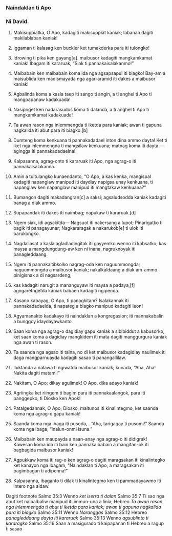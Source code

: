 ### Naindaklan ti Apo

### Ni David.

1. Makisuppiatka, O Apo, kadagiti makisuppiat kaniak;
   labanan dagiti makilablaban kaniak!
2. Iggaman ti kalasag ken buckler
   ket tumakderka para iti tulongko!
3. Idrowing ti pika ken gayang[a].
   maibusor kadagiti mangkamkamat kaniak!
   Ibagam iti kararuak, “Siak ti pannakaisalakanmo!”

4. Maibabain ken maibabain koma ida
   nga agsapsapul iti biagko! Bay-am a maisublida ken madismayada
   nga agar-aramid iti dakes a maibusor kaniak!
5. Agbalinda koma a kasla taep iti sango ti angin, a ti anghel ti Apo ti mangpapanaw kadakuada!
6. Nasipnget ken nadarasudos koma ti dalanda, a ti anghel ti Apo ti mangkamkamat kadakuada!

7. Ta awan rason nga inlemmengda ti iketda para kaniak;
   awan ti gapuna nagkalida iti abut para iti biagko.[b]
8. Dumteng koma kenkuana ti pannakadadael inton dina ammo dayta!
   Ket ti iket nga inlemmengna ti mangsilaw kenkuana;
   matnag koma iti dayta —agingga iti pannakadadaelna!

9. Kalpasanna, agrag-onto ti kararuak iti Apo, nga agrag-o iti pannakaisalakanna.
10. Amin a tultulangko kunaendanto, “O Apo, a kas kenka, mangispal kadagiti napanglaw
    manipud iti daydiay napigsa unay kenkuana, ti napanglaw ken napanglaw manipud iti mangtakaw kenkuana?”

11. Bumangon dagiti makadangran[c] a saksi;
    agsaludsodda kaniak kadagiti banag a diak ammo.
12. Supapandak iti dakes iti naimbag;
    napukaw ti kararuak.[d]
13. Ngem siak, idi agsakitda—
    Nagsuot iti nakersang a lupot;
    Pinarigatko ti bagik iti panagayunar;
    Nagkararagak a nakarukob[e] ti ulok iti barukongko.
14. Nagdaliasat a kasla agladladingitak iti gayyemko wenno iti kabsatko;
    kas maysa a mangdungdung-aw ken ni inana, nagruknoyak iti panagleddaang.

15. Ngem iti pannakaitibkolko nagrag-oda ken naguummongda;
    naguummongda a maibusor kaniak; nakalkaldaang a diak am-ammo
    pinigisnak a di nagsardeng;
16. kas kadagiti narugit a mananguyaw iti maysa a padaya,[f]
    agngaretngetda kaniak babaen kadagiti ngipenda.

17. Kasano kabayag, O Apo, ti panagkitam?
    Isalakannak iti pannakadadaelda, ti napateg a biagko manipud kadagiti leon!
18. Agyamanakto kadakayo iti naindaklan a kongregasion;
    iti mannakabalin a bunggoy idaydayawkanto.

19. Saan koma nga agrag-o dagidiay gapu kaniak
    a sibibiddut a kabusorko, ket saan koma a dagidiay mangkidem iti mata dagiti manggurgura kaniak nga awan ti rason.
20. Ta saanda nga agsao iti talna, no di ket maibusor kadagidiay naulimek iti daga
    mangparnuayda kadagiti sasao ti panangallilaw.
21. Iluktanda a nalawa ti ngiwatda maibusor kaniak;
    kunada, “Aha, Aha!
    Nakita dagiti matami!”

22. Nakitam, O Apo; dikay agulimek!
    O Apo, dika adayo kaniak!
23. Agriingka ket riingem ti bagim para iti pannakaalangok, para iti panggepko, ti Diosko ken Apok!
24. Patalgedannak, O Apo, Diosko, maitunos iti kinalintegmo, ket saanda koma nga agrag-o gapu kaniak!
25. Saanda koma nga ibaga iti pusoda, .
    “Aha, tarigagay ti pusomi!”
    Saanda koma nga ibaga, “Inalun-onmi isuna.”

26. Maibabain ken maupayda a naan-anay
    nga agrag-o iti didigrak! Kawesan koma ida iti bain ken pannakaibabain
    a mangitan-ok iti bagbagida maibusor kaniak!

27. Agpukkaw koma iti rag-o ken agrag-o dagiti maragsakan iti kinalintegko
    ket kanayon nga ibagam, “Naindaklan ti Apo, a maragsakan iti pagimbagan ti adipenna!”
28. Kalpasanna, ibaganto ti dilak ti kinalintegmo
    ken ti pammadayawmo iti intero nga aldaw.

Dagiti footnote
Salmo 35:3 Wenno *ket iserra ti dalan*
Salmo 35:7 Ti sao nga abut ket naibalbaliw manipud iti immun-una a linia; Hebreo *Ta awan rason nga inlemmengda ti abut ti iketda para kaniak; awan ti gapuna nagkalida para iti biagko*
Salmo 35:11 Wenno *Naranggas*
Salmo 35:12 Hebreo *panagleddaang dayta iti kararuak*
Salmo 35:13 Wenno *agsublinto ti kararagko*
Salmo 35:16 Saan a masigurado ti kaipapanan ti Hebreo a ragup ti sasao